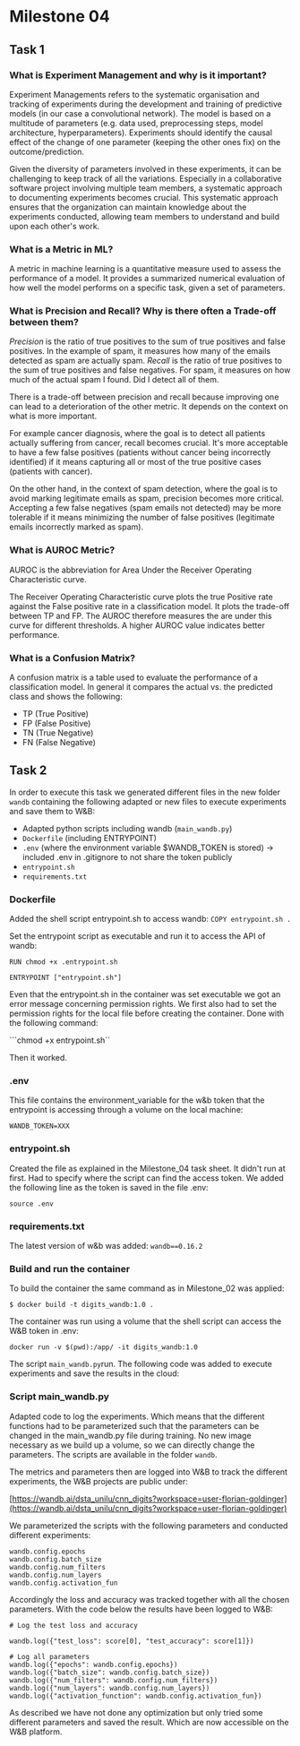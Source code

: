 # Milestone 04

## Task 1

### What is Experiment Management and why is it important?

Experiment Managements refers to the systematic organisation and tracking of experiments during the development and training of predictive models (in our case a convolutional network). The model is based on a multitude of parameters (e.g. data used, preprocessing steps, model architecture, hyperparameters). Experiments should identify the causal effect of the change of one parameter (keeping the other ones fix) on the outcome/prediction. 

Given the diversity of parameters involved in these experiments, it can be challenging to keep track of all the variations. Especially in a collaborative software project involving multiple team members, a systematic approach to documenting experiments becomes crucial. This systematic approach ensures that the organization can maintain knowledge about the experiments conducted, allowing team members to understand and build upon each other's work.

### What is a Metric in ML?

A metric in machine learning is a quantitative measure used to assess the performance of a model. It provides a summarized numerical evaluation of how well the model performs on a specific task, given a set of parameters.

### What is Precision and Recall? Why is there often a Trade-off between them?

*Precision* is the ratio of true positives to the sum of true positives and false positives. In the example of spam, it measures how many of the emails detected as spam are actually spam. 
*Recall* is the ratio of true positives to the sum of true positives and false negatives. For spam, it measures on how much of the actual spam I found. Did I detect all of them. 

There is a trade-off between precision and recall because improving one can lead to a deterioration of the other metric. It depends on the context on what is more important.

For example cancer diagnosis, where the goal is to detect all patients actually suffering from cancer, recall becomes crucial. It's more acceptable to have a few false positives (patients without cancer being incorrectly identified) if it means capturing all or most of the true positive cases (patients with cancer).

On the other hand, in the context of spam detection, where the goal is to avoid marking legitimate emails as spam, precision becomes more critical. Accepting a few false negatives (spam emails not detected) may be more tolerable if it means minimizing the number of false positives (legitimate emails incorrectly marked as spam).

### What is AUROC Metric?

AUROC is the abbreviation for Area Under the Receiver Operating Characteristic curve. 

The Receiver Operating Characteristic curve plots the true Positive rate against the False positive rate in a classification model. It plots the trade-off between TP and FP. 
The AUROC therefore measures the are under this curve for different thresholds. A higher AUROC value indicates better performance.

### What is a Confusion Matrix?

A confusion matrix is a table used to evaluate the performance of a classification model. 
In general it compares the actual vs. the predicted class and shows the following:

- TP (True Positive)
- FP (False Positive)
- TN (True Negative)
- FN (False Negative)

## Task 2

In order to execute this task we generated different files in the new folder ```wandb``` containing the following adapted or new files to execute experiments and save them to W&B:

- Adapted python scripts including wandb (```main_wandb.py```)
- ```Dockerfile``` (including ENTRYPOINT)
- ```.env``` (where the environment variable $WANDB_TOKEN is stored) -> included .env in .gitignore to not share the token publicly 
- ```entrypoint.sh```
- ```requirements.txt``` 

### Dockerfile

Added the shell script entrypoint.sh to access wandb: 
```COPY entrypoint.sh . ``` 

Set the entrypoint script as executable and run it to access the API of wandb:

```
RUN chmod +x .entrypoint.sh

ENTRYPOINT ["entrypoint.sh"]
```

Even that the entrypoint.sh in the container was set executable we got an error message concerning permission rights. We first also had to set the permission rights for the local file before creating the container. Done with the following command: 

```chmod +x entrypoint.sh``

Then it worked. 

### .env

This file contains the environment_variable for the w&b token that the entrypoint is accessing through a volume on the local machine: 

```
WANDB_TOKEN=XXX
```

### entrypoint.sh

Created the file as explained in the Milestone_04 task sheet. It didn't run at first. Had to specify where the script can find the access token. We added the following line as the token is saved in the file .env:

```
source .env
```

### requirements.txt

The latest version of w&b was added: ```wandb==0.16.2```

### Build and run the container

To build the container the same command as in Milestone_02 was applied: 

```
$ docker build -t digits_wandb:1.0 .
```

The container was run using a volume that the shell script can access the W&B token in .env:

```
docker run -v $(pwd):/app/ -it digits_wandb:1.0
```

The script ```main_wandb.py```run. The following code was added to execute experiments and save the results in the cloud: 

### Script main_wandb.py 

Adapted code to log the experiments. Which means that the different functions had to be parameterized such that the parameters can be changed in the main_wandb.py file during training. No new image necessary as we build up a volume, so we can directly change the parameters. The scripts are available in the folder ```wandb```. 

The metrics and parameters then are logged into W&B to track the different experiments, the W&B projects are public under: 

[https://wandb.ai/dsta_unilu/cnn_digits?workspace=user-florian-goldinger](https://wandb.ai/dsta_unilu/cnn_digits?workspace=user-florian-goldinger)

We parameterized the scripts with the following parameters and conducted different experiments:

```
wandb.config.epochs
wandb.config.batch_size 
wandb.config.num_filters 
wandb.config.num_layers 
wandb.config.activation_fun 
```

Accordingly the loss and accuracy was tracked together with all the chosen parameters. With the code below the results have been logged to W&B: 

```
# Log the test loss and accuracy

wandb.log({"test_loss": score[0], "test_accuracy": score[1]})

# Log all parameters
wandb.log({"epochs": wandb.config.epochs})
wandb.log({"batch_size": wandb.config.batch_size})
wandb.log({"num_filters": wandb.config.num_filters})
wandb.log({"num_layers": wandb.config.num_layers})
wandb.log({"activation_function": wandb.config.activation_fun})
```

As described we have not done any optimization but only tried some different parameters and saved the result. Which are now accessible on the W&B platform. 


